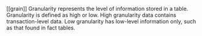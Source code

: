 [[grain]]
Granularity represents the level of information stored in a table. Granularity is defined as high or low. High granularity data contains transaction-level data. Low granularity has low-level information only, such as that found in fact tables.